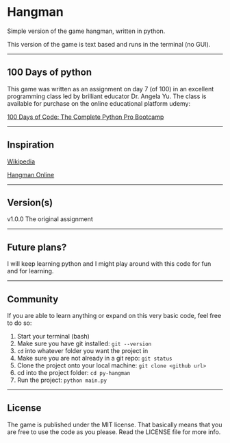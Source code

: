 # Hangman
Simple version of the game hangman, written in python. 

This version of the game is text based and runs in the terminal (no GUI).

---

## 100 Days of python
This game was written as an assignment on day 7 (of 100) in an excellent programming class led by brilliant educator Dr. Angela Yu.
The class is available for purchase on the online educational platform udemy:

[100 Days of Code: The Complete Python Pro Bootcamp](https://www.udemy.com/course/100-days-of-code/)

---

## Inspiration
[Wikipedia](https://en.wikipedia.org/wiki/Hangman_(game))

[Hangman Online](https://hangmanwordgame.com/)

---

## Version(s)
v1.0.0 The original assignment

----

## Future plans?
I will keep learning python and I might play around with this code for fun and for learning.

---

## Community
If you are able to learn anything or expand on this very basic code, feel free to do so:

1. Start your terminal (bash)
2. Make sure you have git installed: `git --version`
3. `cd` into whatever folder you want the project in
4. Make sure you are not already in a git repo: `git status`
5. Clone the project onto your local machine: `git clone <github url>`
6. cd into the project folder: `cd py-hangman`
7. Run the project: `python main.py`

---

## License
The game is published under the MIT license. That basically means that you are free to use the code as you please. Read the LICENSE file for more info.
